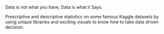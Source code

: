 
Data is not what you have, Data is what it Says. 

Prescriptive and descriptive statistics on some famous Kaggle datasets by using unique libraries and exciting visuals to know how to take data driven decision.   
